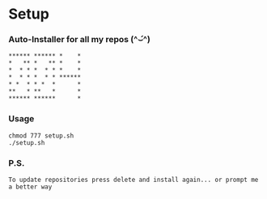 # Setup
### Auto-Installer for all my repos  (^⌣́^)
    ****** ****** *    *
    *   ** *   ** *    *
    *  * * *  * * *    *
    *  * * *  * * ******
    * *  * * *  *      *
    **   * **   *      *
    ****** ******      * 
### Usage
    chmod 777 setup.sh
    ./setup.sh
### P.S.
    To update repositories press delete and install again... or prompt me a better way
